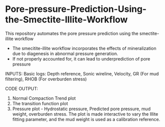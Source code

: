 # Pore-pressure-Prediction-Using-the-Smectite-Illite-Workflow
This repository automates the pore pressure prediction using the smectite-illite workflow
- The smecitite-illite workflow incorporates the effects of mineralization due to diagenesis in abnormal pressure generation.
- If not properly accounted for, it can lead to underprediction of pore pressure

INPUTS:
Basic logs: Depth reference, Sonic wireline, Velocity, GR (For mud filtering), RHOB (For overburden stress)

CODE OUTPUT:
1. Normal Compaction Trend plot
2. The transition function plot
3. Pressure plot - Hydrostatic pressure, Predicted pore pressure, mud weight, overburden stress. The plot is made interactive to vary the Illite fitting parameter, and the mud weight is used as a calibration reference. 
